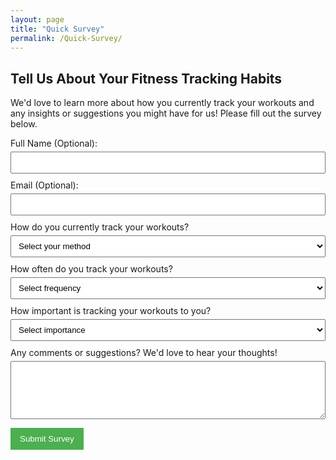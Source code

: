 ```yaml
---
layout: page
title: "Quick Survey"
permalink: /Quick-Survey/
---
```


## Tell Us About Your Fitness Tracking Habits

We'd love to learn more about how you currently track your workouts and any insights or suggestions you might have for us! Please fill out the survey below.

<form id="survey-form" action="https://formsubmit.co/ravi@trax.fitness" method="POST" style="width: 100%; max-width: 600px; margin: auto;">
  
  <!-- Name Field -->
  <div style="margin-bottom: 10px;">
    <label for="name" style="display: block; margin-bottom: 5px;">Full Name (Optional):</label>
    <input type="text" id="name" name="name" style="width: 100%; padding: 8px;" />
  </div>
  
  <!-- Email Field -->
  <div style="margin-bottom: 10px;">
    <label for="email" style="display: block; margin-bottom: 5px;">Email (Optional):</label>
    <input type="email" id="email" name="email" style="width: 100%; padding: 8px;" />
  </div>
  
  <!-- Fitness Tracking Methods -->
  <div style="margin-bottom: 10px;">
    <label for="tracking_method" style="display: block; margin-bottom: 5px;">How do you currently track your workouts?</label>
    <select id="tracking_method" name="tracking_method" required style="width: 100%; padding: 8px;">
      <option value="" disabled selected>Select your method</option>
      <option value="App-based tracking">App-based tracking</option>
      <option value="Manual notebook/journal">Manual notebook/journal</option>
      <option value="Excel sheet or digital logs">Excel sheet or digital logs</option>
      <option value="No tracking; just by memory">No tracking; just by memory</option>
      <option value="Other">Other</option>
    </select>
  </div>
  
  <!-- Frequency of Tracking -->
  <div style="margin-bottom: 10px;">
    <label for="tracking_frequency" style="display: block; margin-bottom: 5px;">How often do you track your workouts?</label>
    <select id="tracking_frequency" name="tracking_frequency" required style="width: 100%; padding: 8px;">
      <option value="" disabled selected>Select frequency</option>
      <option value="Every workout">Every workout</option>
      <option value="Weekly">Weekly</option>
      <option value="Occasionally">Occasionally</option>
      <option value="Rarely">Rarely</option>
    </select>
  </div>
  
  <!-- Importance of Tracking -->
  <div style="margin-bottom: 10px;">
    <label for="tracking_importance" style="display: block; margin-bottom: 5px;">How important is tracking your workouts to you?</label>
    <select id="tracking_importance" name="tracking_importance" required style="width: 100%; padding: 8px;">
      <option value="" disabled selected>Select importance</option>
      <option value="Very important">Very important</option>
      <option value="Somewhat important">Somewhat important</option>
      <option value="Neutral">Neutral</option>
      <option value="Not very important">Not very important</option>
    </select>
  </div>
  
  <!-- Personal Comments Section -->
  <div style="margin-bottom: 10px;">
    <label for="comments" style="display: block; margin-bottom: 5px;">Any comments or suggestions? We'd love to hear your thoughts!</label>
    <textarea id="comments" name="comments" rows="5" style="width: 100%; padding: 8px;"></textarea>
  </div>
  
  <!-- Next to thank you page-->
  <input type="hidden" name="_next" value="/Thanks">

  <!-- Hidden reCAPTCHA token field -->
  <input type="hidden" name="recaptcha_response" id="recaptchaResponse">

  <button type="submit" style="padding: 10px 15px; background-color: #4CAF50; color: white; border: none; cursor: pointer;">Submit Survey</button>
</form>

<!-- Google reCAPTCHA v3 Script -->
<script src="https://www.google.com/recaptcha/api.js?render=6LcV31EqAAAAAJNUKNpNG8rnufwfm5R5rhdGalxU"></script>

<script>
  grecaptcha.ready(function() {
    grecaptcha.execute('6LcV31EqAAAAAJNUKNpNG8rnufwfm5R5rhdGalxU', {action: 'submit'}).then(function(token) {
      // Add the token to the hidden input field
      document.getElementById('recaptchaResponse').value = token;
    });
  });
</script>